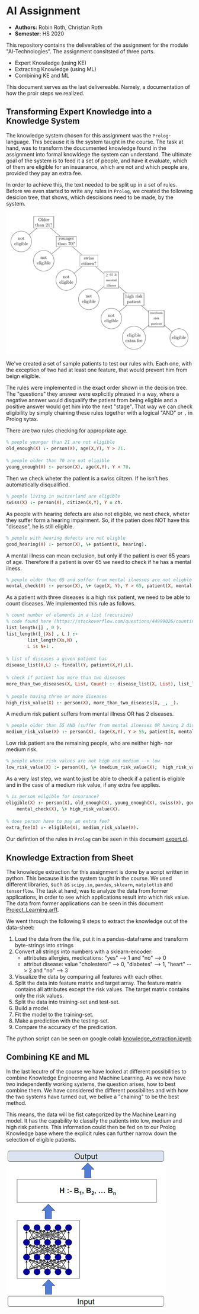 # AI Assignment

- **Authors:** Robin Roth, Christian Roth
- **Semester:** HS 2020

This repository contains the deliverables of the assignment for the module "AI-Technologies".
The assignment consitsted of three parts.

- Expert Knowledge (using KE)
- Extracting Knowledge (using ML)
- Combining KE and ML

This document serves as the last delivereable. Namely, a documentation of how the proir steps we realized.


## Transforming Expert Knowledge into a Knowledge System

The knowledge system chosen for this assignment was the `Prolog`-language.
This because it is the system taught in the course.
The task at hand, was to transform the doucumented knowledge found in the assignment into formal knowldege the system can understand.
The ultimate goal of the system is to feed it a set of people, and have it evaluate, which of them are eligible for an insuarance, which are not and which people are, provided they pay an extra fee.

In order to achieve this, the text needed to be split up in a set of rules.
Before we even started to write any rules in `Prolog`, we created the following desicion tree, that shows, which descisions need to be made, by the system.

![tree](tree/tree.png)

We've created a set of sample patients to test our rules with. Each one, with the exception of two had at least one feature, that would prevent him from beign eligible.

The rules were implemented in the exact order shown in the decision tree.
The "questions" they answer were explicitly phrased in a way, where a negative answer would disqualify the patient from being eligible and a positive answer would get him into the next "stage".
That way we can check eligibility by simply chaining these rules together with a logical "AND" or `,` in Prolog sytax.

There are two rules checking for appropriate age.

```prolog
% people younger than 21 are not eligible
old_enough(X) :- person(X), age(X,Y), Y > 21.

% people older than 70 are not eligible
young_enough(X) :- person(X), age(X,Y), Y < 70.
```

Then we check wheter the patient is a swiss ciitzen. If he isn't hes automatically disqualified.

```prolog
% people living in switzerland are eligible
swiss(X) :- person(X), citizen(X,Y), Y = ch.
```

As people with hearing defects are also not eligible, we next check, wheter they suffer form a hearing impairment.
So, if the patien does NOT have this "disease", he is still eligible.

```prolog
% people with hearing defects are not eligble
good_hearing(X) :- person(X), \+ patient(X, hearing).
```

A mental illness can mean exclusion, but only if the patient is over 65 years of age.
Therefore if a patient is over 65 we need to check if he has a mental ilness.

```prolog
% people older than 65 and suffer from mental ilnesses are not eligble
mental_check(X) :- person(X), \+ (age(X, Y), Y > 65, patient(X, mental)).
```

As a patient with three diseases is a high risk patient, we need to be able to count diseases. We implemented this rule as follows.

```prolog
% count number of elements in a list (recursive)
% code found here (https://stackoverflow.com/questions/44999026/counting-list-size-resulting-from-a-findall-not-working-in-prolog)
list_length([] , 0 ).
list_length([_|Xs] , L ) :- 
        list_length(Xs,N) , 
        L is N+1 .

% list of diseases a given patient has
disease_list(X,L) :- findall(Y, patient(X,Y),L).

% check if patient has more than two diseases
more_than_two_diseases(X, List, Count) :- disease_list(X, List), list_length(List, Count), Count > 2.

% people having three or more diseases
high_risk_value(X) :- person(X), more_than_two_diseases(X, _, _).
```

A medium risk patient suffers from mental illness OR has 2 diseases.

```prolog
% people older than 55 AND (suffer from mental ilnesses OR having 2 diseases)
medium_risk_value(X) :- person(X), (age(X,Y), Y > 55, patient(X, mental)).
```

Low risk patient are the remaining people, who are neither high- nor medium risk.

```prolog
% people whose risk values are not high and medium --> low
low_risk_value(X) :- person(X), \+ (medium_risk_value(X);  high_risk_value(X)).
```

As a very last step, we want to just be able to check if a patient is eligible and
 in the case of a medium risk value, if any extra fee applies.

```prolog
% is person eilgible for insurance?
eligible(X) :- person(X), old_enough(X), young_enough(X), swiss(X), good_hearing(X), 
    mental_check(X), \+ high_risk_value(X).

% does person have to pay an extra fee?
extra_fee(X) :- eligible(X), medium_risk_value(X).
```

Our defintion of the rules in `Prolog` can be seen in this document [expert.pl](https://github.com/sekthor/ai-assignment/blob/master/expert.pl).


## Knowledge Extraction from Sheet

The knowledge extraction for this assignment is done by a script written in python.
This because it is the system taught in the course.
We used different libraries, such as `scipy.io`, `pandas`, `sklearn`, `matplotlib` and `tensorflow`.
The task at hand, was to analyze the data from former applications,
in order to see which applications result into which risk value.
The data from former applications can be seen in this document [Project_Learning.arff](https://github.com/sekthor/ai-assignment/blob/master/Project_Learning.arff).

We went through the following 9 steps to extract the knowledge out of the data-sheet:
1. Load the data from the file, put it in a pandas-dataframe and transform byte-strings into strings
2. Convert all strings into numbers with a sklearn-encoder:
    - attributes allergies, medications: "yes" --> 1 and "no" --> 0
    - attribut disease: value "cholesterol" --> 0, "diabetes" --> 1, "heart" --> 2 and "no" --> 3
3. Visualize the data by comparing all features with each other.
4. Split the data into feature matrix and target array. The feature matrix contains all attributes except the risk values.
The target matrix contains only the risk values.
5. Split the data into training-set and test-set.
6. Build a model.
7. Fit the model to the training-set.
8. Make a prediction with the testing-set.
9. Compare the accuracy of the predication.

The python script can be seen on google colab [knowledge_extraction.ipynb](https://colab.research.google.com/drive/1YQTKCYbEk49Kla6bi7dIiX1yr1KsCPyY?usp=sharing)


## Combining KE and ML

In the last lecutre of the course we have looked at different possibilities to combine Knowledge Engineering and Machine Learning.
As we now have two independently working systems, the question arises, how to best combine them.
We have considered the different possibilites and with how the two systems have turned out, we belive a "chaining" to be the best method.

This means, the data will be fist categorized by the Machine Learning model.
It has the capability to classify the patients into low, medium and high risk patients.
This information could then be fed on to our Prolog Knowledge base where the explicit rules can further narrow down the selection of eligible patients.

![combining_model](tree/Combining_KE_ML.png)
